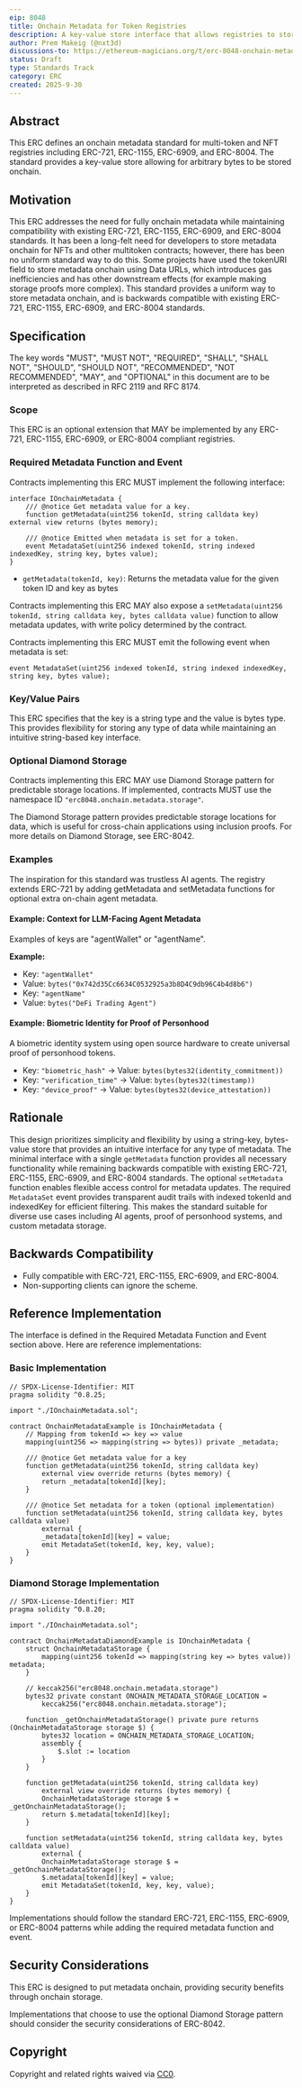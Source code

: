 ```yaml
---
eip: 8048
title: Onchain Metadata for Token Registries
description: A key-value store interface that allows registries to store and retrieve arbitrary bytes as metadata directly onchain.
author: Prem Makeig (@nxt3d)
discussions-to: https://ethereum-magicians.org/t/erc-8048-onchain-metadata-for-multi-token-and-nft-registries/25820
status: Draft
type: Standards Track
category: ERC
created: 2025-9-30
---
```


## Abstract

This ERC defines an onchain metadata standard for multi-token and NFT registries including ERC-721, ERC-1155, ERC-6909, and ERC-8004. The standard provides a key-value store allowing for arbitrary bytes to be stored onchain.

## Motivation

This ERC addresses the need for fully onchain metadata while maintaining compatibility with existing ERC-721, ERC-1155, ERC-6909, and ERC-8004 standards. It has been a long-felt need for developers to store metadata onchain for NFTs and other multitoken contracts; however, there has been no uniform standard way to do this. Some projects have used the tokenURI field to store metadata onchain using Data URLs, which introduces gas inefficiencies and has other downstream effects (for example making storage proofs more complex). This standard provides a uniform way to store metadata onchain, and is backwards compatible with existing ERC-721, ERC-1155, ERC-6909, and ERC-8004 standards.

## Specification

The key words "MUST", "MUST NOT", "REQUIRED", "SHALL", "SHALL NOT", "SHOULD", "SHOULD NOT", "RECOMMENDED", "NOT RECOMMENDED", "MAY", and "OPTIONAL" in this document are to be interpreted as described in RFC 2119 and RFC 8174.

### Scope

This ERC is an optional extension that MAY be implemented by any ERC-721, ERC-1155, ERC-6909, or ERC-8004 compliant registries.

### Required Metadata Function and Event

Contracts implementing this ERC MUST implement the following interface:

```solidity
interface IOnchainMetadata {
    /// @notice Get metadata value for a key.
    function getMetadata(uint256 tokenId, string calldata key) external view returns (bytes memory);
    
    /// @notice Emitted when metadata is set for a token.
    event MetadataSet(uint256 indexed tokenId, string indexed indexedKey, string key, bytes value);
}
```

- `getMetadata(tokenId, key)`: Returns the metadata value for the given token ID and key as bytes

Contracts implementing this ERC MAY also expose a `setMetadata(uint256 tokenId, string calldata key, bytes calldata value)` function to allow metadata updates, with write policy determined by the contract.

Contracts implementing this ERC MUST emit the following event when metadata is set:

```solidity
event MetadataSet(uint256 indexed tokenId, string indexed indexedKey, string key, bytes value);
```

### Key/Value Pairs

This ERC specifies that the key is a string type and the value is bytes type. This provides flexibility for storing any type of data while maintaining an intuitive string-based key interface.

### Optional Diamond Storage

Contracts implementing this ERC MAY use Diamond Storage pattern for predictable storage locations. If implemented, contracts MUST use the namespace ID `"erc8048.onchain.metadata.storage"`.

The Diamond Storage pattern provides predictable storage locations for data, which is useful for cross-chain applications using inclusion proofs. For more details on Diamond Storage, see ERC-8042.

### Examples

The inspiration for this standard was trustless AI agents. The registry extends ERC-721 by adding getMetadata and setMetadata functions for optional extra on-chain agent metadata.

#### Example: Context for LLM-Facing Agent Metadata

Examples of keys are "agentWallet" or "agentName".

**Example:**

- Key: `"agentWallet"`
- Value: `bytes("0x742d35Cc6634C0532925a3b8D4C9db96C4b4d8b6")`
- Key: `"agentName"`
- Value: `bytes("DeFi Trading Agent")`

#### Example: Biometric Identity for Proof of Personhood

A biometric identity system using open source hardware to create universal proof of personhood tokens.

- Key: `"biometric_hash"` → Value: `bytes(bytes32(identity_commitment))`
- Key: `"verification_time"` → Value: `bytes(bytes32(timestamp))`
- Key: `"device_proof"` → Value: `bytes(bytes32(device_attestation))`


## Rationale

This design prioritizes simplicity and flexibility by using a string-key, bytes-value store that provides an intuitive interface for any type of metadata. The minimal interface with a single `getMetadata` function provides all necessary functionality while remaining backwards compatible with existing ERC-721, ERC-1155, ERC-6909, and ERC-8004 standards. The optional `setMetadata` function enables flexible access control for metadata updates. The required `MetadataSet` event provides transparent audit trails with indexed tokenId and indexedKey for efficient filtering. This makes the standard suitable for diverse use cases including AI agents, proof of personhood systems, and custom metadata storage.

## Backwards Compatibility

- Fully compatible with ERC-721, ERC-1155, ERC-6909, and ERC-8004.
- Non-supporting clients can ignore the scheme.

## Reference Implementation

The interface is defined in the Required Metadata Function and Event section above. Here are reference implementations:

### Basic Implementation

```solidity
// SPDX-License-Identifier: MIT
pragma solidity ^0.8.25;

import "./IOnchainMetadata.sol";

contract OnchainMetadataExample is IOnchainMetadata {
    // Mapping from tokenId => key => value
    mapping(uint256 => mapping(string => bytes)) private _metadata;
    
    /// @notice Get metadata value for a key
    function getMetadata(uint256 tokenId, string calldata key) 
        external view override returns (bytes memory) {
        return _metadata[tokenId][key];
    }
    
    /// @notice Set metadata for a token (optional implementation)
    function setMetadata(uint256 tokenId, string calldata key, bytes calldata value) 
        external {
        _metadata[tokenId][key] = value;
        emit MetadataSet(tokenId, key, key, value);
    }
}
```

### Diamond Storage Implementation

```solidity
// SPDX-License-Identifier: MIT
pragma solidity ^0.8.20;

import "./IOnchainMetadata.sol";

contract OnchainMetadataDiamondExample is IOnchainMetadata {
    struct OnchainMetadataStorage {
        mapping(uint256 tokenId => mapping(string key => bytes value)) metadata;
    }

    // keccak256("erc8048.onchain.metadata.storage")
    bytes32 private constant ONCHAIN_METADATA_STORAGE_LOCATION =
        keccak256("erc8048.onchain.metadata.storage");

    function _getOnchainMetadataStorage() private pure returns (OnchainMetadataStorage storage $) {
        bytes32 location = ONCHAIN_METADATA_STORAGE_LOCATION;
        assembly {
            $.slot := location
        }
    }

    function getMetadata(uint256 tokenId, string calldata key) 
        external view override returns (bytes memory) {
        OnchainMetadataStorage storage $ = _getOnchainMetadataStorage();
        return $.metadata[tokenId][key];
    }
    
    function setMetadata(uint256 tokenId, string calldata key, bytes calldata value) 
        external {
        OnchainMetadataStorage storage $ = _getOnchainMetadataStorage();
        $.metadata[tokenId][key] = value;
        emit MetadataSet(tokenId, key, key, value);
    }
}
```

Implementations should follow the standard ERC-721, ERC-1155, ERC-6909, or ERC-8004 patterns while adding the required metadata function and event.

## Security Considerations

This ERC is designed to put metadata onchain, providing security benefits through onchain storage.

Implementations that choose to use the optional Diamond Storage pattern should consider the security considerations of ERC-8042. 

## Copyright

Copyright and related rights waived via [CC0](../LICENSE.md).
